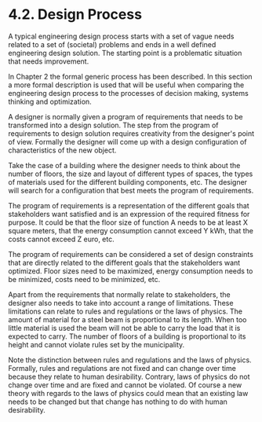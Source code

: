 # 4.2. Design Process

A typical engineering design process starts with a set of vague needs related to a set of (societal) problems and ends in a well defined engineering design solution. The starting point is a problematic situation that needs improvement.

In Chapter 2 the formal generic process has been described. In this section a more formal description is used that will be useful when comparing the engineering design process to the processes of decision making, systems thinking and optimization.

A designer is normally given a program of requirements that needs to be transformed into a design solution. The step from the program of requirements to design solution requires creativity from the designer's point of view. Formally the designer will come up with a design configuration of characteristics of the new object.

Take the case of a building where the designer needs to think about the number of floors, the size and layout of different types of spaces, the types of materials used for the different building components, etc. The designer will search for a configuration that best meets the program of requirements.

The program of requirements is a representation of the different goals that stakeholders want satisfied and is an expression of the required fitness for purpose. It could be that the floor size of function A needs to be at least X square meters, that the energy consumption cannot exceed Y kWh, that the costs cannot exceed Z euro, etc.

The program of requirements can be considered a set of design constraints that are directly related to the different goals that the stakeholders want optimized. Floor sizes need to be maximized, energy consumption needs to be minimized, costs need to be minimized, etc.

Apart from the requirements that normally relate to stakeholders, the designer also needs to take into account a range of limitations. These limitations can relate to rules and regulations or the laws of physics. The amount of material for a steel beam is proportional to its length. When too little material is used the beam will not be able to carry the load that it is expected to carry. The number of floors of a building is proportional to its height and cannot violate rules set by the municipality.

Note the distinction between rules and regulations and the laws of physics. Formally, rules and regulations are not fixed and can change over time because they relate to human desirability. Contrary, laws of physics do not change over time and are fixed and cannot be violated. Of course a new theory with regards to the laws of physics could mean that an existing law needs to be changed but that change has nothing to do with human desirability.
